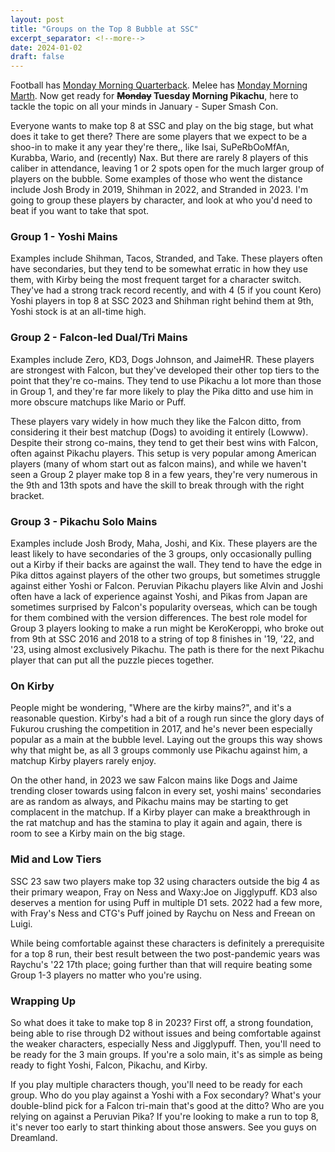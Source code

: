 ```yaml
---
layout: post
title: "Groups on the Top 8 Bubble at SSC"
excerpt_separator: <!--more-->
date: 2024-01-02
draft: false
---
```


Football has [Monday Morning Quarterback](https://www.si.com/tag/monday-morning-quarterback). Melee has [Monday Morning Marth](https://meleestats.co/category/mmm/). Now get ready for **~~Monday~~ Tuesday Morning Pikachu**, here to tackle the topic on all your minds in January -  Super Smash Con.

Everyone wants to make top 8 at SSC and play on the big stage, but what does it take to get there? There are some players that we expect to be a shoo-in to make it any year they're there,, like Isai, SuPeRbOoMfAn, Kurabba, Wario, and (recently) Nax. But there are rarely 8 players of this caliber in attendance, leaving 1 or 2 spots open for the much larger group of players on the bubble. Some examples of those who went the distance include Josh Brody in 2019, Shihman in 2022, and Stranded in 2023.  I'm going to group these players by character, and look at who you'd need to beat if you want to take that spot.
<!--more-->

### Group 1 - Yoshi Mains 
Examples include Shihman, Tacos, Stranded, and Take.  These players often have secondaries, but they tend to be somewhat erratic in how they use them, with Kirby being the most frequent target for a character switch. They've had a strong track record recently, and with 4 (5 if you count Kero) Yoshi players in top 8 at SSC 2023 and Shihman right behind them at 9th, Yoshi stock is at an all-time high.

### Group 2 - Falcon-led Dual/Tri Mains
Examples include Zero, KD3, Dogs Johnson, and JaimeHR. These players are strongest with Falcon, but they've developed their other top tiers to the point that they're co-mains. They tend to use Pikachu a lot more than those in Group 1, and they're far more likely to play the Pika ditto and use him in more obscure matchups like Mario or Puff. 

These players vary widely in how much they like the Falcon ditto, from considering it their best matchup (Dogs) to avoiding it entirely (Lowww). Despite their strong co-mains, they tend to get their best wins with Falcon, often against Pikachu players. This setup is very popular among American players (many of whom start out as falcon mains), and while we haven't seen a Group 2 player make top 8 in a few years, they're very numerous in the 9th and 13th spots and have the skill to break through with the right bracket.

### Group 3 - Pikachu Solo Mains
Examples include Josh Brody, Maha, Joshi, and Kix. These players are the least likely to have secondaries of the 3 groups, only occasionally pulling out a Kirby if their backs are against the wall. They tend to have the edge in Pika dittos against players of the other two groups, but sometimes struggle against either Yoshi or Falcon. Peruvian Pikachu players like Alvin and Joshi often have a lack of experience against Yoshi, and Pikas from Japan are sometimes surprised by Falcon's popularity overseas, which can be tough for them combined with the version differences. The best role model for Group 3 players looking to make a run might be KeroKeroppi, who broke out from 9th at SSC 2016 and 2018 to a string of top 8 finishes in '19, '22, and '23, using almost exclusively Pikachu. The path is there for the next Pikachu player that can put all the puzzle pieces together.

### On Kirby
People might be wondering, "Where are the kirby mains?", and it's a reasonable question. Kirby's had a bit of a rough run since the glory days of Fukurou crushing the competition in 2017, and he's never been especially popular as a main at the bubble level. Laying out the groups this way shows why that might be, as all 3 groups commonly use Pikachu against him, a matchup Kirby players rarely enjoy. 

On the other hand, in 2023 we saw Falcon mains like Dogs and Jaime trending closer towards using falcon in every set, yoshi mains' secondaries are as random as always, and Pikachu mains may be starting to get complacent in the matchup. If a Kirby player can make a breakthrough in the rat matchup and has the stamina to play it again and again, there is room to see a Kirby main on the big stage.

### Mid and Low Tiers
SSC 23 saw two players make top 32 using characters outside the big 4 as their primary weapon, Fray on Ness and Waxy:Joe on Jigglypuff. KD3 also deserves a mention for using Puff in multiple D1 sets. 2022 had a few more, with Fray's Ness and CTG's Puff joined by Raychu on Ness and Freean on Luigi. 

While being comfortable against these characters is definitely a prerequisite for a top 8 run, their best result between the two post-pandemic years was Raychu's '22 17th place; going further than that will require beating some Group 1-3 players no matter who you're using.

### Wrapping Up
So what does it take to make top 8 in 2023? First off, a strong foundation, being able to rise through D2 without issues and being comfortable against the weaker characters, especially Ness and Jigglypuff. Then, you'll need to be ready for the 3 main groups. If you're a solo main, it's as simple as being ready to fight Yoshi, Falcon, Pikachu, and Kirby. 

If you play multiple characters though, you'll need to be ready for each group. Who do you play against a Yoshi with a Fox secondary? What's your double-blind pick for a Falcon tri-main that's good at the ditto? Who are you relying on against a Peruvian Pika? If you're looking to make a run to top 8, it's never too early to start thinking about those answers. See you guys on Dreamland.
